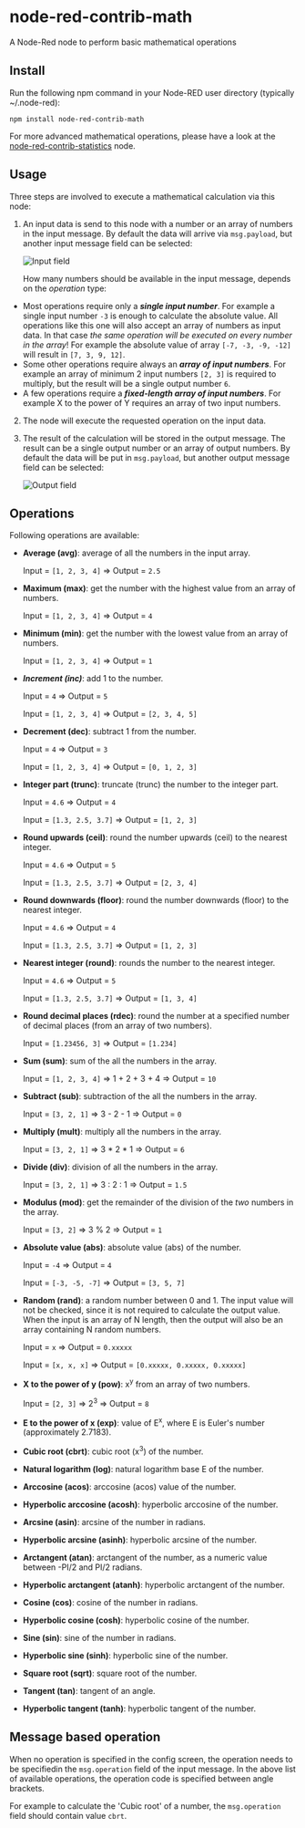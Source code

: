 # node-red-contrib-math
A Node-Red node to perform basic mathematical operations

## Install
Run the following npm command in your Node-RED user directory (typically ~/.node-red):
```
npm install node-red-contrib-math
```

For more advanced mathematical operations, please have a look at the [node-red-contrib-statistics](https://github.com/DeanCording/node-red-contrib-statistics) node.

## Usage
Three steps are involved to execute a mathematical calculation via this node:
1. An input data is send to this node with a number or an array of numbers in the input message.  By default the data will arrive via ```msg.payload```, but another input message field can be selected:  

   ![Input field](https://raw.githubusercontent.com/bartbutenaers/node-red-contrib-math/master/images/calc_input.png)

   How many numbers should be available in the input message, depends on the *operation* type:
+ Most operations require only a ***single input number***.  For example a single input number ```-3``` is enough to calculate the absolute value.  All operations like this one will also accept an array of numbers as input data.  In that case *the same operation will be executed on every number in the array*!  For example the absolute value of array ```[-7, -3, -9, -12]``` will result in ```[7, 3, 9, 12]```.
+ Some other operations require always an ***array of input numbers***.  For example an array of minimum 2 input numbers ```[2, 3]``` is required to multiply, but the result will be a single output number ```6```.
+ A few operations require a ***fixed-length array of input numbers***.  For example X to the power of Y requires an array of two input numbers.
2. The node will execute the requested operation on the input data.
3. The result of the calculation will be stored in the output message.  The result can be a single output number or an array of output numbers.  By default the data will be put in ```msg.payload```, but another output message field can be selected: 

   ![Output field](https://raw.githubusercontent.com/bartbutenaers/node-red-contrib-math/master/images/calc_output.png)

## Operations
Following operations are available:
+ **Average (avg)**: average of all the numbers in the input array.

   Input = ```[1, 2, 3, 4]```   => Output = ```2.5```
   
+ **Maximum (max)**: get the number with the highest value from an array of numbers.

   Input = ```[1, 2, 3, 4]```   => Output = ```4```
   
+ **Minimum (min)**: get the number with the lowest value from an array of numbers.

   Input = ```[1, 2, 3, 4]```   => Output = ```1```
   
+ ***Increment (inc)***: add 1 to the number.

   Input = ```4```   => Output = ```5```
   
   Input = ```[1, 2, 3, 4]```   => Output = ```[2, 3, 4, 5]```
   
+ **Decrement (dec)**: subtract 1 from the number.

   Input = ```4```   => Output = ```3```
   
   Input = ```[1, 2, 3, 4]```   => Output = ```[0, 1, 2, 3]```
   
+ **Integer part (trunc)**: truncate (trunc) the number to the integer part.

   Input = ```4.6```   => Output = ```4```
   
   Input = ```[1.3, 2.5, 3.7]```   => Output = ```[1, 2, 3]```
   
+ **Round upwards (ceil)**: round the number upwards (ceil) to the nearest integer.

   Input = ```4.6```   => Output = ```5```
   
   Input = ```[1.3, 2.5, 3.7]```   => Output = ```[2, 3, 4]```
   
+ **Round downwards (floor)**: round the number downwards (floor) to the nearest integer.

   Input = ```4.6```   => Output = ```4```
   
   Input = ```[1.3, 2.5, 3.7]```   => Output = ```[1, 2, 3]```
   
+ **Nearest integer (round)**: rounds the number to the nearest integer.

   Input = ```4.6```   => Output = ```5```
   
   Input = ```[1.3, 2.5, 3.7]```   => Output = ```[1, 3, 4]```
   
+ **Round decimal places (rdec)**: round the number at a specified number of decimal places (from an array of two numbers).

   Input = ```[1.23456, 3]```   => Output = ```[1.234]```
   
+ **Sum (sum)**: sum of the all the numbers in the array.

   Input = ```[1, 2, 3, 4]```   => 1 + 2 + 3 + 4  => Output = ```10```
   
+ **Subtract (sub)**: subtraction of the all the numbers in the array.

   Input = ```[3, 2, 1]```   => 3 - 2 - 1 => Output = ```0```
   
+ **Multiply (mult)**: multiply all the numbers in the array.

   Input = ```[3, 2, 1]```   => 3 * 2 * 1 => Output = ```6```
   
+ **Divide (div)**: division of all the numbers in the array.

   Input = ```[3, 2, 1]```   => 3 : 2 : 1 => Output = ```1.5```
   
+ **Modulus (mod)**: get the remainder of the division of the *two* numbers in the array.

   Input = ```[3, 2]```   => 3 % 2  => Output = ```1```

+ **Absolute value (abs)**: absolute value (abs) of the number.

   Input = ```-4```   => Output = ```4```
   
   Input = ```[-3, -5, -7]```   => Output = ```[3, 5, 7]```
   
+ **Random (rand)**: a random number between 0 and 1.  The input value will not be checked, since it is not required to calculate the output value.  When the input is an array of N length, then the output will also be an array containing N random numbers.

   Input = ```x```   => Output = ```0.xxxxx```
   
   Input = ```[x, x, x]```   => Output = ```[0.xxxxx, 0.xxxxx, 0.xxxxx]```
   
+ **X to the power of y (pow)**: x<sup>y</sup> from an array of two numbers.

   Input = ```[2, 3]```   => 2<sup>3</sup>  => Output = ```8```
   
+ **E to the power of x (exp)**: value of E<sup>x</sup>, where E is Euler's number (approximately 2.7183).
+ **Cubic root (cbrt)**: cubic root (x<sup>3</sup>) of the number.
+ **Natural logarithm (log)**: natural logarithm base E of the number.
+ **Arccosine (acos)**: arccosine (acos) value of the number.
+ **Hyperbolic arccosine (acosh)**: hyperbolic arccosine of the number.
+ **Arcsine (asin)**: arcsine of the number in radians.
+ **Hyperbolic arcsine (asinh)**: hyperbolic arcsine of the number.
+ **Arctangent (atan)**: arctangent of the number, as a numeric value between -PI/2 and PI/2 radians.
+ **Hyperbolic arctangent (atanh)**: hyperbolic arctangent of the number.
+ **Cosine (cos)**: cosine of the number in radians.
+ **Hyperbolic cosine (cosh)**: hyperbolic cosine of the number.
+ **Sine (sin)**: sine of the number in radians.
+ **Hyperbolic sine (sinh)**: hyperbolic sine of the number.
+ **Square root (sqrt)**: square root of the number.
+ **Tangent (tan)**: tangent of an angle.
+ **Hyperbolic tangent (tanh)**: hyperbolic tangent of the number.

## Message based operation
When no operation is specified in the config screen, the operation needs to be specifiedin the ```msg.operation``` field of the input message.  In the above list of available operations, the operation code is specified between angle brackets.

For example to calculate the 'Cubic root' of a number, the ```msg.operation``` field should contain value ```cbrt```.
